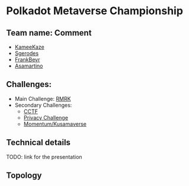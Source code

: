# Polkadot Metaverse Championship 

## Team name: Comment
- [KameeKaze](https://github.com/KameeKaze)
- [Sgerodes](https://github.com/sgerodes)
- [FrankBevr](https://github.com/FrankBevr)
- [Asamartino](https://github.com/Asamartino)

## Challenges:
- Main Challenge: [RMRK](https://git.hsbp.org/Metaverse_Championship/PMC_Challenges/src/branch/master/Main_Challenges/RMRK/Challenge.md)
- Secondary Challenges:
  - [CCTF](https://git.hsbp.org/Metaverse_Championship/PMC_Challenges/src/branch/master/Main_Challenges/CCTF/Challenge.md)
  - [Privacy Challenge](https://git.hsbp.org/Metaverse_Championship/PMC_Challenges/src/branch/master/Main_Challenges/Privacy_Research/Challenge.md)
  - [Momentum/Kusamaverse](https://git.hsbp.org/Metaverse_Championship/PMC_Challenges/src/branch/master/Main_Challenges/Momentum/Challenge.md)

## Technical details
[//]: # (Explain the technical details and how you'd solve the challenge. Optionally you can add pseudocode.)
TODO: link for the presentation

## Topology

[//]: # (Please provide a drawn topology, you can use https://draw.io/)
